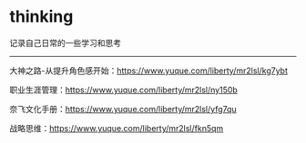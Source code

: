 # thinking
记录自己日常的一些学习和思考

<hr/>

大神之路-从提升角色感开始：https://www.yuque.com/liberty/mr2lsl/kg7ybt

职业生涯管理：https://www.yuque.com/liberty/mr2lsl/ny150b

奈飞文化手册：https://www.yuque.com/liberty/mr2lsl/yfg7qu

战略思维：https://www.yuque.com/liberty/mr2lsl/fkn5qm
